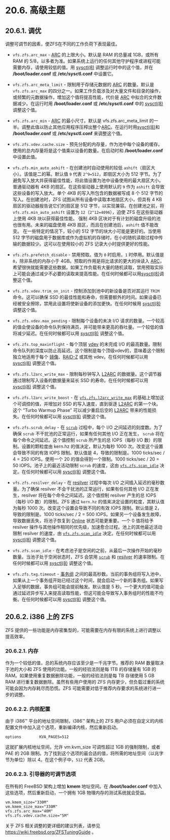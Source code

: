 # 20.6. 高级主题

## 20.6.1. 调优

调整可调节的因素，使ZFS在不同的工作负荷下表现最佳。

- `vfs.zfs.arc_max` - [ARC](https://docs.freebsd.org/en/books/handbook/zfs/#zfs-term-arc) 的上限大小。默认是 RAM 的总量减 1GB，或所有 RAM 的 5/8，以多者为准。如果系统上运行的任何其他守护程序或进程可能需要内存，请使用较低的值。用 [sysctl(8)](https://www.freebsd.org/cgi/man.cgi?query=sysctl&sektion=8&format=html) 调整运行时中的这个值，并在 **/boot/loader.conf** 或 **/etc/sysctl.conf** 中设置它。

- `vfs.zfs.arc_meta_limit` - 限制用于存储元数据的 [ARC](https://docs.freebsd.org/en/books/handbook/zfs/#zfs-term-arc) 的数量。默认是 `vfs.zfs.arc_max` 的四分之一。如果工作负载涉及对大量文件和目录的操作，或频繁的元数据操作，增加这个值将提高性能，代价是 [ARC](https://docs.freebsd.org/en/books/handbook/zfs/#zfs-term-arc) 中拟合的文件数据减少。在运行时用 **/boot/loader.conf** 或 **/etc/sysctl.conf** 中的 [sysctl(8)](https://www.freebsd.org/cgi/man.cgi?query=sysctl&sektion=8&format=html) 调整这个值。

- `vfs.zfs.arc_min` - [ARC](https://docs.freebsd.org/en/books/handbook/zfs/#zfs-term-arc) 的最小尺寸。默认是 vfs.zfs.arc_meta_limit 的一半。调整此值以防止其他应用程序压榨出整个[ARC](https://docs.freebsd.org/en/books/handbook/zfs/#zfs-term-arc)。在运行时用[sysctl(8)](https://www.freebsd.org/cgi/man.cgi?query=sysctl&sektion=8&format=html)和 **/boot/loader.conf** 或 **/etc/sysctl.conf** 来调整这个值。

- `vfs.zfs.vdev.cache.size` - 预先分配的内存量，作为池中每个设备的缓存。使用的总内存量将是这个值乘以设备的数量。在启动时和 **/boot/loader.conf** 中设置此值。

- `vfs.zfs.min_auto_ashift` - 在创建池时自动使用的较低 `ashift`（扇区大小）。该值是二的幂。默认值 `9` 代表 `2^9=512`，即扇区大小为 512 字节。为了避免写入放大并获得最佳性能，将此值设置为池中设备使用的最大扇区大小。
普通驱动器有 4KB 的扇区。在这些驱动器上使用默认的 `9` 作为 `ashift` 会导致这些设备的写入放大。单个 4KB 的写入所包含的数据被写成 8 个 512 字节的写入。在创建池时，ZFS 试图从所有设备中读取本地扇区大小，但具有 4 KB 扇区的驱动器报告说它们的扇区是 512 字节，以实现兼容。在创建池之前，将 `vfs.zfs.min_auto_ashift` 设置为 `12`（`2^12=4096`），迫使 ZFS 在这些驱动器上使用 4KB 块以获得最佳性能。
强制 4KB 区块对于有计划的磁盘升级的池也很有用。未来的磁盘使用 4KB 扇区，而且在创建池后，`ashift` 值不能改变。
在一些特定的情况下，较小的 512 字节的块大小可能是更好的。当使用 512 字节的磁盘用于数据库或作为虚拟机的存储时，在小的随机读取过程中传输的数据较少。这可以在使用较小的 ZFS 记录大小时提供更好的性能。

- `vfs.zfs.prefetch_disable` - 禁用预取。值为 `0` 时启用，`1` 时停用。默认值是 `0`，除非系统的内存小于 4GB。预取的作用是将比请求的更大的块读入 [ARC](https://docs.freebsd.org/en/books/handbook/zfs/#zfs-term-arc)，希望很快就能需要这些数据。如果工作负载有大量的随机读取，禁用预取实际上可能会通过减少不必要的读取来提高性能。在任何时候都可以用[sysctl(8)](https://www.freebsd.org/cgi/man.cgi?query=sysctl&sektion=8&format=html)调整这个值。

- `vfs.zfs.vdev.trim_on_init` - 控制添加到池中的新设备是否对其运行 `TRIM` 命令。这可以确保 SSD 的最佳性能和寿命，但需要额外的时间。如果设备已经被安全擦除，禁用此设置将使新设备的添加更快。在任何时候用 [sysctl(8)](https://www.freebsd.org/cgi/man.cgi?query=sysctl&sektion=8&format=html)调整这个值。

- `vfs.zfs.vdev.max_pending` - 限制每个设备的未决 I/O 请求的数量。一个较高的值会使设备的命令队列保持满员，并可能带来更高的吞吐量。一个较低的值将减少延迟。在任何时候都可以用 [sysctl(8)](https://www.freebsd.org/cgi/man.cgi?query=sysctl&sektion=8&format=html) 调整这个值。

- `vfs.zfs.top_maxinflight` - 每个顶层 [vdev](https://docs.freebsd.org/en/books/handbook/zfs/#zfs-term-vdev) 的未完成 I/O 的最高数量。限制命令队列的深度以防止高延迟。这个限制是每个顶级vdev的，意味着这个限制独立地适用于每个 [镜像](https://docs.freebsd.org/en/books/handbook/zfs/#zfs-term-vdev-mirror)、[RAID-Z](https://docs.freebsd.org/en/books/handbook/zfs/#zfs-term-vdev-raidz) 或其他 vdev。在任何时候都可以用 [sysctl(8)](https://www.freebsd.org/cgi/man.cgi?query=sysctl&sektion=8&format=html) 调整这个值。

- `vfs.zfs.l2arc_write_max` - 限制每秒钟写入 [L2ARC](https://docs.freebsd.org/en/books/handbook/zfs/#zfs-term-l2arc) 的数据量。这个调节器通过限制写入设备的数据量来延长 SSD 的寿命。在任何时候都可以用 [sysctl(8)](https://www.freebsd.org/cgi/man.cgi?query=sysctl&sektion=8&format=html) 调整这个值。

- `vfs.zfs.l2arc_write_boost` - 在 [`vfs.zfs.l2arc_write_max`](https://docs.freebsd.org/en/books/handbook/zfs/#zfs-advanced-tuning-l2arc_write_max) 的基础上增加这个可调控的值，并增加对 SSD 的写入速度，直到驱逐 [L2ARC](https://docs.freebsd.org/en/books/handbook/zfs/#zfs-term-l2arc) 的第一个块。这个 “Turbo Warmup Phase” 可以减少重启后空的 [L2ARC](https://docs.freebsd.org/en/books/handbook/zfs/#zfs-term-l2arc) 带来的性能损失。在任何时候都可以用 [sysctl(8)](https://www.freebsd.org/cgi/man.cgi?query=sysctl&sektion=8&format=html) 调整这个值。

- `vfs.zfs.scrub_delay` - 在 [`scrub`](https://docs.freebsd.org/en/books/handbook/zfs/#zfs-term-scrub) 过程中，每个 I/O 之间延迟的刻度数。为了确保 `scrub` 不干扰池的正常运行，如果有任何其他 I/O 正在发生， `scrub` 将在每个命令之间延迟。这个值控制 `scrub` 所产生的总 IOPS（每秒 I/O 数）的限制。设置的颗粒度由 kern.hz 的值决定，默认为每秒 1000 次。改变这个设置会导致不同的有效 IOPS 限制。默认值是 4，导致的限制是。1000 ticks/sec / 4 = 250 IOPS。使用一个 20 的值会得到一个限制。1000 ticks/sec / 20 = 50 IOPS。池子上的最近活动限制 `scrub` 的速度，这由 [`vfs.zfs.scan_idle`](https://docs.freebsd.org/en/books/handbook/zfs/#zfs-advanced-tuning-scan_idle) 决定。在任何时候都可以用 [sysctl(8)](https://www.freebsd.org/cgi/man.cgi?query=sysctl&sektion=8&format=html) 调整这个值。

- `vfs.zfs.resilver_delay` - 在 [resilver](https://docs.freebsd.org/en/books/handbook/zfs/#zfs-term-resilver) 过程中每次 I/O 之间插入延迟的毫秒数量。为了确保 resilver 不会干扰池的正常运行，如果有任何其他 I/O 正在发生，resilver 将在每个命令之间延迟。这个值控制 resilver 产生的总 IOPS（每秒 I/O 数）的限制。ZFS 通过 `kern.hz` 的值来决定设置的粒度，其默认值为每秒 1000 次。改变这个设置会导致不同的有效 IOPS 限制。默认值是 2，导致的限制是。1000 ticks/sec / 2 = 500 IOPS。如果另一个设备发生故障，导致数据丢失，将池子恢复到 [Online](https://docs.freebsd.org/en/books/handbook/zfs/#zfs-term-online) 状态可能更重要。一个 0 值将给予 resilver 操作与其他操作相同的优先级，加速愈合过程。池上的其他最近活动限制 resilver 的速度，由 [`vfs.zfs.scan_idle`](https://docs.freebsd.org/en/books/handbook/zfs/#zfs-advanced-tuning-scan_idle) 决定。在任何时候都可以用 [sysctl(8)](https://www.freebsd.org/cgi/man.cgi?query=sysctl&sektion=8&format=html) 调整这个值。

- `vfs.zfs.scan_idle` - 在考虑池子是空闲的之前，从最后一次操作开始的毫秒数量。当池子处于空闲状态时，ZFS 会禁用 [`scrub`](https://docs.freebsd.org/en/books/handbook/zfs/#zfs-term-scrub) 和  [resilver](https://docs.freebsd.org/en/books/handbook/zfs/#zfs-term-resilver) 的速率限制。在任何时候都可以用 [sysctl(8)](https://www.freebsd.org/cgi/man.cgi?query=sysctl&sektion=8&format=html) 调整这个值。

- `vfs.zfs.txg.timeout` - [事务组](https://docs.freebsd.org/en/books/handbook/zfs/#zfs-term-txg) 之间的最高秒数。当前的事务组将写入池中，如果从上一个事务组开始已经过这个时间，就会启动一个新的事务组。如果写入足够的数据，事务组可能会提前触发。默认值是 5 秒。一个更大的值可能会通过延迟异步写入来提高读取性能，但这可能会导致写入事务组时的性能不均衡。在任何时候都可以用 [sysctl(8)](https://www.freebsd.org/cgi/man.cgi?query=sysctl&sektion=8&format=html) 调整这个值。

## 20.6.2. i386 上的 ZFS

ZFS 提供的一些功能是内存密集型的，可能需要在内存有限的系统上进行调整以提高效率。

### 20.6.2.1. 内存

作为一个较低的值，总的系统内存应该至少是一千兆字节。推荐的 RAM 数量取决于池的大小和 ZFS 使用的功能。一般的经验法则是每 1TB 的存储量有 1GB 的 RAM。如果使用重复数据删除功能，一般的经验法则是每 TB 存储使用 5 GB RAM 进行重复数据删除。虽然有些用户使用的 ZFS 内存更少，但负载过重的系统可能会因为内存耗尽而恐慌。ZFS 可能需要对低于推荐内存要求的系统进行进一步的调整。

### 20.6.2.2. 内核配置

由于 i386™ 平台的地址空间限制，i386™ 架构上的 ZFS 用户必须在自定义的内核配置文件中加入这个选项，重新编译内核，然后重新启动。
```
options        KVA_PAGES=512
```
这就扩展内核地址空间，允许 vm.kvm_size 可调性超过 1GB 的强制限制，或者 PAE 的 2GB 限制。为了找到这个选项的最合适的值，将所需的地址空间（以兆字节为单位）除以 4。在这个例子中，`512` 代表 2GB。

### 20.6.2.3. 引导器的可调节选项

在所有的 FreeBSD 架构上增加 **kmem** 地址空间。在 **/boot/loader.conf** 中加入这些选项，然后重新启动，一个拥有 1GB 物理内存的测试系统就会受益。
```
vm.kmem_size="330M"
vm.kmem_size_max="330M"
vfs.zfs.arc_max="40M"
vfs.zfs.vdev.cache.size="5M"
```
关于 ZFS 相关调整的更详细的建议列表，请参见 https://wiki.freebsd.org/ZFSTuningGuide 。
